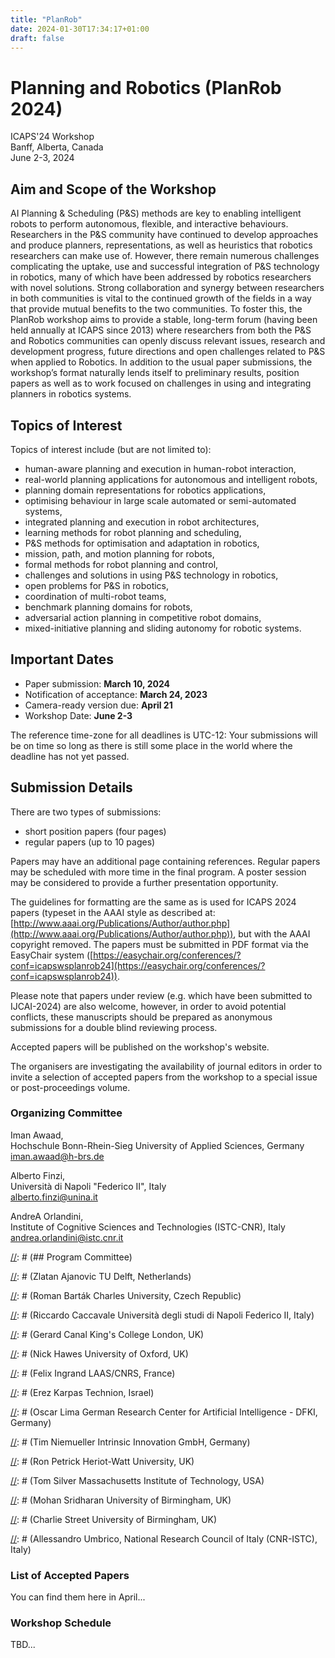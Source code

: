 ```yaml
---
title: "PlanRob"
date: 2024-01-30T17:34:17+01:00
draft: false
---
```


# Planning and Robotics (PlanRob 2024)

ICAPS'24 Workshop \
Banff, Alberta, Canada \
June 2-3, 2024

## Aim and Scope of the Workshop

AI Planning & Scheduling (P&S) methods are key to enabling intelligent robots to perform autonomous, flexible, and interactive behaviours. Researchers in the P&S community have continued to develop approaches and produce planners, representations, as well as heuristics that robotics researchers can make use of. However, there remain numerous challenges complicating the uptake, use and successful integration of P&S technology in robotics, many of which have been addressed by robotics researchers with novel solutions. Strong collaboration and synergy between researchers in both communities is vital to the continued growth of the fields in a way that provide mutual benefits to the two communities. To foster this, the PlanRob workshop aims to provide a stable, long-term forum (having been held annually at ICAPS since 2013) where researchers from both the P&S and Robotics communities can openly discuss relevant issues, research and development progress, future directions and open challenges related to P&S when applied to Robotics. In addition to the usual paper submissions, the workshop’s format naturally lends itself to preliminary results, position papers as well as to work focused on challenges in using and integrating planners in robotics systems.

## Topics of Interest

Topics of interest include (but are not limited to):

- human-aware planning and execution in human-robot interaction,
- real-world planning applications for autonomous and intelligent robots,
- planning domain representations for robotics applications,
- optimising behaviour in large scale automated or semi-automated systems,
- integrated planning and execution in robot architectures,
- learning methods for robot planning and scheduling,
- P&S methods for optimisation and adaptation in robotics,
- mission, path, and motion planning for robots,
- formal methods for robot planning and control,
- challenges and solutions in using P&S technology in robotics,
- open problems for P&S in robotics,
- coordination of multi-robot teams,
- benchmark planning domains for robots,
- adversarial action planning in competitive robot domains,
- mixed-initiative planning and sliding autonomy for robotic systems.


## Important Dates

- Paper submission: **March 10, 2024**
- Notification of acceptance: **March 24, 2023**
- Camera-ready version due: **April 21**
- Workshop Date: **June 2-3**

The reference time-zone for all deadlines is UTC-12: Your submissions will be on time so long as there is still some place in the world where the deadline has not yet passed.

## Submission Details

There are two types of submissions: 

- short position papers (four pages)
- regular papers (up to 10 pages)

Papers may have an additional page containing references. Regular papers may be scheduled with more time in the final program. A poster session may be considered to provide a further presentation opportunity.

The guidelines for formatting are the same as is used for ICAPS 2024 papers (typeset in the AAAI style as described at: [http://www.aaai.org/Publications/Author/author.php](http://www.aaai.org/Publications/Author/author.php)), but with the AAAI copyright removed. The papers must be submitted in PDF format via the EasyChair system ([https://easychair.org/conferences/?conf=icapswsplanrob24](https://easychair.org/conferences/?conf=icapswsplanrob24)).

Please note that papers under review (e.g. which have been submitted to IJCAI-2024) are also welcome, however, in order to avoid potential conflicts, these manuscripts should be prepared as anonymous submissions for a double blind reviewing process.

Accepted papers will be published on the workshop's website.

The organisers are investigating the availability of journal editors in order to invite a selection of accepted papers from the workshop to a special issue or post-proceedings volume.


[//]: # (## Workshop Committee)

### Organizing Committee

Iman Awaad, \
Hochschule Bonn-Rhein-Sieg University of Applied Sciences, Germany \
<iman.awaad@h-brs.de>

Alberto Finzi, \
Università di Napoli "Federico II", Italy \
<alberto.finzi@unina.it>

AndreA Orlandini, \
Institute of Cognitive Sciences and Technologies (ISTC-CNR), Italy \
<andrea.orlandini@istc.cnr.it>

[//]: # (## Program Committee\)

[//]: # (Zlatan Ajanovic TU Delft, Netherlands\)

[//]: # (Roman Barták Charles University, Czech Republic\)

[//]: # (Riccardo Caccavale Università degli studi di Napoli Federico II, Italy\)

[//]: # (Gerard Canal King's College London, UK\)

[//]: # (Nick Hawes University of Oxford, UK\)

[//]: # (Felix Ingrand LAAS/CNRS, France\)

[//]: # (Erez Karpas Technion, Israel\)

[//]: # (Oscar Lima German Research Center for Artificial Intelligence - DFKI, Germany\)

[//]: # (Tim Niemueller Intrinsic Innovation GmbH, Germany\)

[//]: # (Ron Petrick Heriot-Watt University, UK\)

[//]: # (Tom Silver Massachusetts Institute of Technology, USA\)

[//]: # (Mohan Sridharan University of Birmingham, UK\)

[//]: # (Charlie Street University of Birmingham, UK\)

[//]: # (Allessandro Umbrico, National Research Council of Italy (CNR-ISTC), Italy\)


### List of Accepted Papers

You can find them here in April...

### Workshop Schedule

TBD...


